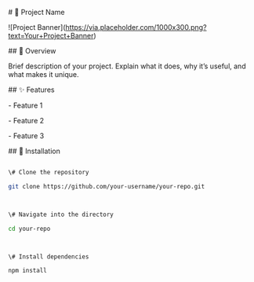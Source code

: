\# 🚀 Project Name



!\[Project Banner](https://via.placeholder.com/1000x300.png?text=Your+Project+Banner)



\## 📌 Overview

Brief description of your project. Explain what it does, why it’s useful, and what makes it unique.



\## ✨ Features

\- Feature 1

\- Feature 2

\- Feature 3



\## 📂 Installation

```bash

\# Clone the repository

git clone https://github.com/your-username/your-repo.git



\# Navigate into the directory

cd your-repo



\# Install dependencies

npm install



